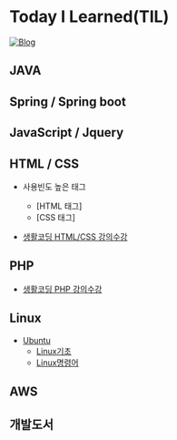 # Today I Learned(TIL)
[![Blog](https://img.shields.io/badge/Blog-bomcoding.github.io-green.svg)](https://bomcoding.github.io/)

## JAVA

## Spring / Spring boot

## JavaScript / Jquery

## HTML / CSS
* 사용빈도 높은 태그
  * [HTML 태그]
  * [CSS 태그]
  
* [생활코딩 HTML/CSS 강의수강](https://github.com/bomcoding/TIL/tree/master/HTML%2C%20CSS/LifeCoding%20Web%20Study)

## PHP
* [생활코딩 PHP 강의수강](https://github.com/bomcoding/TIL/tree/master/PHP/LifeCoding%20PHP)

## Linux
* [Ubuntu](https://github.com/bomcoding/TIL/blob/master/Linux/Ubuntu)
  * [Linux기초](https://github.com/bomcoding/TIL/blob/master/Linux/Ubuntu/Linux_Basic.md)
  * [Linux명령어](https://github.com/bomcoding/TIL/blob/master/Linux/Ubuntu/Linux_Command.md)

## AWS

## 개발도서
